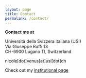 ```yaml
---
layout: page
title: Contact
permalink: /contact/
---
```


**Contact me at**

Università della Svizzera italiana (USI) <br>
Via Giuseppe Buffi 13 <br>
CH-6900 Lugano TI, Switzerland <br>

nicole[dot]venus[at]usi[dot]ch

Check out my [institutional page](https://search.usi.ch/en/people/61d134707784d938a07ec3bc2493e0d6/venus-nicole)
